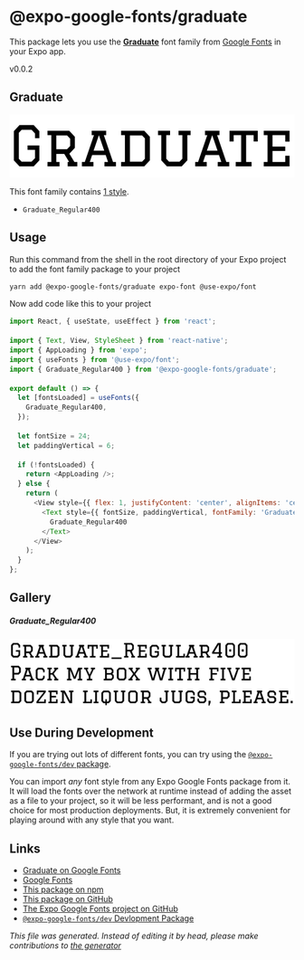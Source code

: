 # @expo-google-fonts/graduate

This package lets you use the [**Graduate**](https://fonts.google.com/specimen/Graduate) font family from [Google Fonts](https://fonts.google.com/) in your Expo app.

v0.0.2

## Graduate

![Graduate](./font-family.png)

This font family contains [1 style](#gallery).

- `Graduate_Regular400`

## Usage

Run this command from the shell in the root directory of your Expo project to add the font family package to your project
```sh
yarn add @expo-google-fonts/graduate expo-font @use-expo/font
```

Now add code like this to your project
```js
import React, { useState, useEffect } from 'react';

import { Text, View, StyleSheet } from 'react-native';
import { AppLoading } from 'expo';
import { useFonts } from '@use-expo/font';
import { Graduate_Regular400 } from '@expo-google-fonts/graduate';

export default () => {
  let [fontsLoaded] = useFonts({
    Graduate_Regular400,
  });

  let fontSize = 24;
  let paddingVertical = 6;

  if (!fontsLoaded) {
    return <AppLoading />;
  } else {
    return (
      <View style={{ flex: 1, justifyContent: 'center', alignItems: 'center' }}>
        <Text style={{ fontSize, paddingVertical, fontFamily: 'Graduate_Regular400' }}>
          Graduate_Regular400
        </Text>
      </View>
    );
  }
};

```

## Gallery

##### Graduate_Regular400
![Graduate_Regular400](./26483ff4a5a591dbbd59a7a59b4dfcfbc10b96f20b67a1b2af0da6fbc33dc2da.ttf.png)


## Use During Development

If you are trying out lots of different fonts, you can try using the [`@expo-google-fonts/dev` package](https://www.npmjs.com/package/@expo-google-fonts/dev).

You can import *any* font style from any Expo Google Fonts package from it. It will load the fonts
over the network at runtime instead of adding the asset as a file to your project, so it will be 
less performant, and is not a good choice for most production deployments. But, it is extremely convenient
for playing around with any style that you want.

## Links

- [Graduate on Google Fonts](https://fonts.google.com/specimen/Graduate)
- [Google Fonts](https://fonts.google.com/)
- [This package on npm](https://www.npmjs.com/package/@expo-google-fonts/graduate)
- [This package on GitHub](https://github.com/expo/google-fonts/tree/master/font-packages/graduate)
- [The Expo Google Fonts project on GitHub](https://github.com/expo/google-fonts)
- [`@expo-google-fonts/dev` Devlopment Package](https://github.com/expo/google-fonts/tree/master/font-packages/dev)


*This file was generated. Instead of editing it by head, please make contributions to [the generator](https://github.com/expo/google-fonts/tree/master/packages/generator)*
